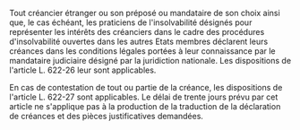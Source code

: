 Tout créancier étranger ou son préposé ou mandataire de son choix ainsi que, le cas échéant, les praticiens de l'insolvabilité désignés pour représenter les intérêts des créanciers dans le cadre des procédures d'insolvabilité ouvertes dans les autres Etats membres déclarent leurs créances dans les conditions légales portées à leur connaissance par le mandataire judiciaire désigné par la juridiction nationale. Les dispositions de l'article L. 622-26 leur sont applicables.   

  
En cas de contestation de tout ou partie de la créance, les dispositions de l'article L. 622-27 sont applicables. Le délai de trente jours prévu par cet article ne s'applique pas à la production de la traduction de la déclaration de créances et des pièces justificatives demandées.  



